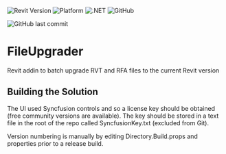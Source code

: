 ![Revit Version](https://img.shields.io/badge/Revit%20Version-2021_--_2023-blue.svg)
![Platform](https://img.shields.io/badge/Platform-Windows-blue.svg)
![.NET](https://img.shields.io/badge/.NET-4.8-blue.svg)
![GitHub](https://img.shields.io/github/license/russgreen/FileUpgrader?color=blue&label=License)

![GitHub last commit](https://img.shields.io/github/last-commit/russgreen/FileUpgrader)

# FileUpgrader
Revit addin to batch upgrade RVT and RFA files to the current Revit version

## Building the Solution
The UI used Syncfusion controls and so a license key should be obtained (free community versions are available). The key should be stored in a text file in the root of the repo called SyncfusionKey.txt (excluded from Git). 
 
Version numbering is manually by editing Directory.Build.props <VersionPrefix> and <VersionSuffix> properties prior to a release build.


